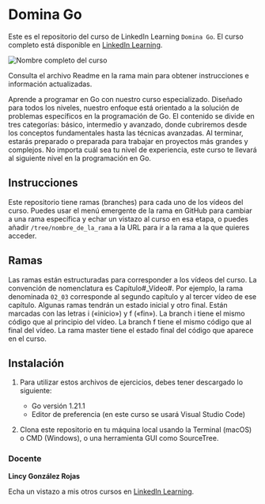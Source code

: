 # Domina Go

Este es el repositorio del curso de LinkedIn Learning `Domina Go`. El curso completo está disponible en [LinkedIn Learning][lil-course-url].

![Nombre completo del curso][lil-thumbnail-url] 

Consulta el archivo Readme en la rama main para obtener instrucciones e información actualizadas.

Aprende a programar en Go con nuestro curso especializado. Diseñado para todos los niveles, nuestro enfoque está orientado a la solución de problemas específicos en la programación de Go. El contenido se divide en tres categorías: básico, intermedio y avanzado, donde cubriremos desde los conceptos fundamentales hasta las técnicas avanzadas. Al terminar, estarás preparado o preparada para trabajar en proyectos más grandes y complejos. No importa cuál sea tu nivel de experiencia, este curso te llevará al siguiente nivel en la programación en Go.

## Instrucciones

Este repositorio tiene ramas (branches) para cada uno de los vídeos del curso. Puedes usar el menú emergente de la rama en GitHub para cambiar a una rama específica y echar un vistazo al curso en esa etapa, o puedes añadir `/tree/nombre_de_la_rama` a la URL para ir a la rama a la que quieres acceder.

## Ramas

Las ramas están estructuradas para corresponder a los vídeos del curso. La convención de nomenclatura es Capítulo#_Vídeo#. Por ejemplo, la rama denominada `02_03` corresponde al segundo capítulo y al tercer vídeo de ese capítulo. Algunas ramas tendrán un estado inicial y otro final. Están marcadas con las letras i («inicio») y f («fin»). La branch i tiene el mismo código que al principio del vídeo. La branch f tiene el mismo código que al final del vídeo. La rama master tiene el estado final del código que aparece en el curso.

## Instalación

1. Para utilizar estos archivos de ejercicios, debes tener descargado lo siguiente:
   - Go versión 1.21.1
   - Editor de preferencia (en este curso se usará Visual Studio Code)

2. Clona este repositorio en tu máquina local usando la Terminal (macOS) o CMD (Windows), o una herramienta GUI como SourceTree.

### Docente

**Lincy González Rojas**

Echa un vistazo a mis otros cursos en [LinkedIn Learning](https://www.linkedin.com/learning/instructors/lincy-gonzalez-rojas).

[0]: # (Replace these placeholder URLs with actual course URLs)
[lil-course-url]: https://www.linkedin.com/learning/domina-go
[lil-thumbnail-url]: https://media.licdn.com/dms/image/D4E0DAQETYLgy216unQ/learning-public-crop_675_1200/0/1701779452434?e=2147483647&v=beta&t=1yEAbxzSXH1N3Lh9dSckcHQT434G7LsWFrXpd0XbB6g

[1]: # (End of ES-Instruction ###############################################################################################)
